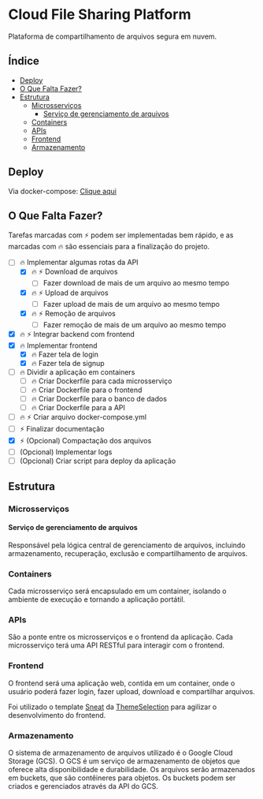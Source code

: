# Cloud File Sharing Platform <!-- omit in toc -->

Plataforma de compartilhamento de arquivos segura em nuvem.

## Índice <!-- omit in toc -->

- [Deploy](#deploy)
- [O Que Falta Fazer?](#o-que-falta-fazer)
- [Estrutura](#estrutura)
  - [Microsserviços](#microsserviços)
    - [Serviço de gerenciamento de arquivos](#serviço-de-gerenciamento-de-arquivos)
  - [Containers](#containers)
  - [APIs](#apis)
  - [Frontend](#frontend)
  - [Armazenamento](#armazenamento)

## Deploy
   Via docker-compose: [Clique aqui](docs/docker-deploy.md)

## O Que Falta Fazer?

Tarefas marcadas com ⚡ podem ser implementadas bem rápido, e as marcadas com 🔥 são essenciais para a finalização do projeto.

- [ ] 🔥 Implementar algumas rotas da API
  - [x] 🔥 ⚡ Download de arquivos
    - [ ] Fazer download de mais de um arquivo ao mesmo tempo
  - [x] 🔥 ⚡ Upload de arquivos
    - [ ] Fazer upload de mais de um arquivo ao mesmo tempo
  - [x] 🔥 ⚡ Remoção de arquivos
    - [ ] Fazer remoção de mais de um arquivo ao mesmo tempo
- [x] 🔥 ⚡ Integrar backend com frontend
- [x] 🔥 Implementar frontend
  - [x] 🔥 Fazer tela de login
  - [x] 🔥 Fazer tela de signup
- [ ] 🔥 Dividir a aplicação em containers
  - [ ] 🔥 Criar Dockerfile para cada microsserviço
  - [ ] 🔥 Criar Dockerfile para o frontend
  - [ ] 🔥 Criar Dockerfile para o banco de dados
  - [ ] 🔥 Criar Dockerfile para a API
- [ ] 🔥 ⚡ Criar arquivo docker-compose.yml
- [ ] ⚡ Finalizar documentação
- [x] ⚡ (Opcional) Compactação dos arquivos
- [ ] (Opcional) Implementar logs
- [ ] (Opcional) Criar script para deploy da aplicação

## Estrutura

### Microsserviços

#### Serviço de gerenciamento de arquivos

Responsável pela lógica central de gerenciamento de arquivos, incluindo armazenamento,
recuperação, exclusão e compartilhamento de arquivos.

### Containers

Cada microsserviço será encapsulado em um container, isolando o ambiente de execução e
tornando a aplicação portátil.

### APIs

São a ponte entre os microsserviços e o frontend da aplicação. Cada microsserviço terá uma
API RESTful para interagir com o frontend.

### Frontend

O frontend será uma aplicação web, contida em um container, onde o usuário poderá fazer
login, fazer upload, download e compartilhar arquivos.

Foi utilizado o template [Sneat](https://themeselection.com/products/sneat-bootstrap-html-admin-template/) da [ThemeSelection](https://themeselection.com) para agilizar o desenvolvimento do frontend.

### Armazenamento

O sistema de armazenamento de arquivos utilizado é o Google Cloud Storage (GCS). O GCS é um serviço de armazenamento de objetos que oferece alta disponibilidade e durabilidade. Os arquivos serão armazenados em buckets, que são contêineres para objetos. Os buckets podem ser criados e gerenciados através da API do GCS.
